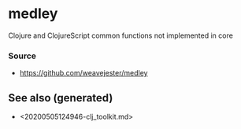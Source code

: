 # medley

Clojure and ClojureScript common functions not implemented in core


### Source

-   <https://github.com/weavejester/medley>


## See also (generated)

-   <20200505124946-clj_toolkit.md>
